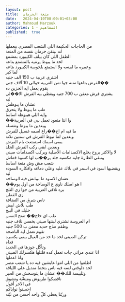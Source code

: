 ```yaml
---
layout: post
title:  متعة الحرمان
date:   2024-04-10T00:00:01+03:00
author: Mahmoud Marzouk
categories: 1 - المفاهيم
published:  true
---
```

من الحاجات الحكيمة اللي الشعب المصري بيعملها\
انه بيتقن حرمان نفسه من المتعة\
الطفل اللي كان بيلف الكيبورد بمشمع\
لحد ما يبوظ يرميه بالمشمع بتاعه\
وعمره ما لمسه ولا استمتع بلحوسة الكيبورد بتاعه\
لما كبر\
اشتري عربية ب 150 الف جنيه\
الفرش بتاعها تمنه جوا تمن العربية حوالي 10 آلاف جني��\
يقوم يعمل ايه الحزين ده\
يشتري فرش معفن ب 700 جنيه ويغطي بيه الفرش الا��لي\
ليه\
عشان ما يبوظش\
طب ما يبوظ ولا يتحرق\
وايه اللي هيبوظه اساسا\
��وا انتا متعود تعمل ببي في العربية\
وبعدين ما يبوظ وتغسله\
ما فيه ام اخ��راع اسمه غسيل للفرش\
وبعدين لما تبوظ الفرش في سنتين تلاتة\
يبقي اسمك استمتعت بام الفرش\
وبعدين ابقي ركب الفرش الجلد\
لا والاكتر يروح يخلع الاكصدامات الاصلية ويركب اكصدامات
صيني\
وتبقي الطارة جايه مكسية جلد ير��ب لها كسوة قماش\
شعب مش وش متعة اساسا\
ويقضيها اسود في اسمر في بلاك عليه وعلي دماغه وافكاره
السوده\
ليه\
عشان الاسود ما بيبانش فيه الوساخة\
��ا هو اصلك ناوي ع الوساخة من اول يوم\
بره تلاقي العربية من جوا زي التلج\
زي القطن\
ناس بتبرق من النضافة\
طب بلاش ابيض\
خليك في البيج\
طب اي حاج�� تفتح النفس\
ام العروسة تشتري لبنتها صيني بخمس تلاف جنيه\
وطقم صاج حديد معفن ب 500 جنيه\
تقوم تعمل ايه الناصحة\
تركن الصيني لحد ما حد من العيال يبقي يكسره\
فداه\
وتأكّل جوزها في الحديد\
انا عندي مراتي جات تعمل كده قلتلها هكسرلك الصيني\
وانا اعملها\
اطلعوا من اللي انتوا عايشين فيه ده يا شعب مصر\
لحد دلوقتي لسه فيه ناس بتحط منديل علي اللياقة\
وتلبيسة للك�� عشان ما يتوسخش من الحبر\
ناقصكوا طربوش ومنشّة ونشوق\
في الآخر أقول\
احسنوا نواياكم\
وربّنا يعطي كلّ واحد أحسن من نيّته
